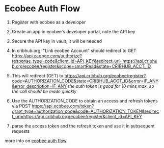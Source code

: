 
# Ecobee Auth Flow

1. Register with ecobee as a developer

2. Create an app in ecobee's developer portal, note the API key

3. Secure the API key in vault, it will be needed

4. In cribhub.org, "Link ecobee Account" should redirect to GET https://api.ecobee.com/authorize?response_type=code&client_id=API_KEY&redirect_uri=https://api.cribhub.org/ecobee/register&scope=smartRead&state=CRIBHUB_ACCT_ID

5. This will redirect (GET) to https://api.cribhub.org/ecobee/register?code=AUTHORIZATION_CODE&state=CRIBHUB_ACCT_ID&error=IF_ANY&error_description=IF_ANY
*the auth token is good for 10 mins max, so the call should be made quickly*

6. Use the AUTHORIZATION_CODE to obtain an access and refresh tokens via POST https://api.ecobee.com/token?grant_type=authorization_code&code=AUTHORIZATION_TOKEN&redirect_uri=https://api.cribhub.org/ecobee/register&client_id=API_KEY

7. parse the access token and the refresh token and use it in subsequent requests

more info on [ecobee auth flow](https://www.ecobee.com/home/developer/api/documentation/v1/auth/authz-code-authorization.shtml)
